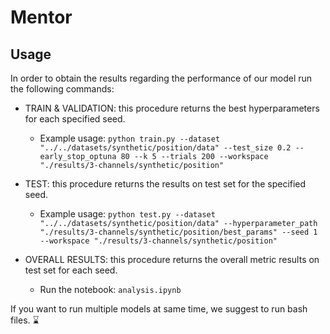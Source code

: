 # Mentor

## Usage

In order to obtain the results regarding the performance of our model run the following commands:

- TRAIN & VALIDATION: this procedure returns the best hyperparameters for each specified seed.

    - Example usage: `python train.py --dataset "../../datasets/synthetic/position/data" --test_size 0.2 --early_stop_optuna 80 --k 5 --trials 200 --workspace "./results/3-channels/synthetic/position"`
    
    
- TEST: this procedure returns the results on test set for the specified seed.

    - Example usage: `python test.py --dataset "../../datasets/synthetic/position/data" --hyperparameter_path "./results/3-channels/synthetic/position/best_params" --seed 1 --workspace "./results/3-channels/synthetic/position"`
    
    
- OVERALL RESULTS: this procedure returns the overall metric results on test set for each seed.

    - Run the notebook: `analysis.ipynb`
    
If you want to run multiple models at same time, we suggest to run bash files. ⌛





